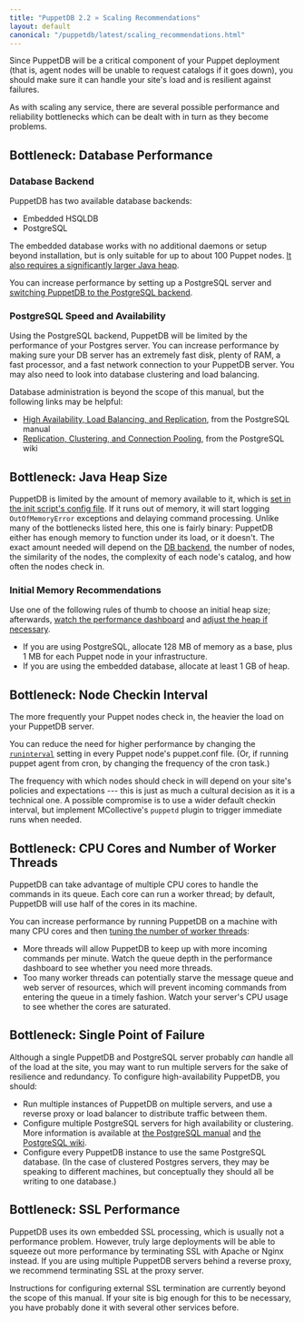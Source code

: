 ```yaml
---
title: "PuppetDB 2.2 » Scaling Recommendations"
layout: default
canonical: "/puppetdb/latest/scaling_recommendations.html"
---
```


[configure_heap]: ./configure.html#configuring-the-java-heap-size
[dashboard]: ./maintain_and_tune.html#monitor-the-performance-dashboard
[heap]: ./maintain_and_tune.html#tune-the-max-heap-size
[threads]: ./maintain_and_tune.html#tune-the-number-of-threads
[postgres]: ./configure.html#using-postgresql
[pg_ha]: http://www.postgresql.org/docs/current/interactive/high-availability.html
[pg_replication]: http://wiki.postgresql.org/wiki/Replication,_Clustering,_and_Connection_Pooling
[ram]: #bottleneck-java-heap-size
[runinterval]: /references/latest/configuration.html#runinterval

Since PuppetDB will be a critical component of your Puppet deployment (that is, agent nodes will be unable to request catalogs if it goes down), you should make sure it can handle your site's load and is resilient against failures.

As with scaling any service, there are several possible performance and reliability bottlenecks which can be dealt with in turn as they become problems.


Bottleneck: Database Performance
-----

### Database Backend

PuppetDB has two available database backends:

* Embedded HSQLDB
* PostgreSQL

The embedded database works with no additional daemons or setup beyond installation, but is only suitable for up to about 100 Puppet nodes. [It also requires a significantly larger Java heap][ram].

You can increase performance by setting up a PostgreSQL server and [switching PuppetDB to the PostgreSQL backend][postgres].

### PostgreSQL Speed and Availability

Using the PostgreSQL backend, PuppetDB will be limited by the performance of your Postgres server. You can increase performance by making sure your DB server has an extremely fast disk, plenty of RAM, a fast processor, and a fast network connection to your PuppetDB server. You may also need to look into database clustering and load balancing.

Database administration is beyond the scope of this manual, but the following links may be helpful:

* [High Availability, Load Balancing, and Replication][pg_ha], from the PostgreSQL manual
* [Replication, Clustering, and Connection Pooling][pg_replication], from the PostgreSQL wiki

Bottleneck: Java Heap Size
-----

PuppetDB is limited by the amount of memory available to it, which is [set in the init script's config file][configure_heap]. If it runs out of memory, it will start logging `OutOfMemoryError` exceptions and delaying command processing. Unlike many of the bottlenecks listed here, this one is fairly binary: PuppetDB either has enough memory to function under its load, or it doesn't. The exact amount needed will depend on the [DB backend](#database-backend), the number of nodes, the similarity of the nodes, the complexity of each node's catalog, and how often the nodes check in.

### Initial Memory Recommendations

Use one of the following rules of thumb to choose an initial heap size; afterwards, [watch the performance dashboard][dashboard] and [adjust the heap if necessary][heap].

* If you are using PostgreSQL, allocate 128 MB of memory as a base, plus 1 MB for each Puppet node in your infrastructure.
* If you are using the embedded database, allocate at least 1 GB of heap.

Bottleneck: Node Checkin Interval
-----

The more frequently your Puppet nodes check in, the heavier the load on your PuppetDB server.

You can reduce the need for higher performance by changing the [`runinterval`][runinterval] setting in every Puppet node's puppet.conf file. (Or, if running puppet agent from cron, by changing the frequency of the cron task.)

The frequency with which nodes should check in will depend on your site's policies and expectations --- this is just as much a cultural decision as it is a technical one. A possible compromise is to use a wider default checkin interval, but implement MCollective's `puppetd` plugin to trigger immediate runs when needed.

Bottleneck: CPU Cores and Number of Worker Threads
-----

PuppetDB can take advantage of multiple CPU cores to handle the commands in its queue. Each core can run a worker thread; by default, PuppetDB will use half of the cores in its machine.

You can increase performance by running PuppetDB on a machine with many CPU cores and then [tuning the number of worker threads][threads]:

* More threads will allow PuppetDB to keep up with more incoming commands per minute. Watch the queue depth in the performance dashboard to see whether you need more threads.
* Too many worker threads can potentially starve the message queue and web server of resources, which will prevent incoming commands from entering the queue in a timely fashion. Watch your server's CPU usage to see whether the cores are saturated.

Bottleneck: Single Point of Failure
-----

Although a single PuppetDB and PostgreSQL server probably _can_ handle all of the load at the site, you may want to run multiple servers for the sake of resilience and redundancy. To configure high-availability PuppetDB, you should:

* Run multiple instances of PuppetDB on multiple servers, and use a reverse proxy or load balancer to distribute traffic between them.
* Configure multiple PostgreSQL servers for high availability or clustering. More information is available at [the PostgreSQL manual][pg_ha] and [the PostgreSQL wiki][pg_replication].
* Configure every PuppetDB instance to use the same PostgreSQL database. (In the case of clustered Postgres servers, they may be speaking to different machines, but conceptually they should all be writing to one database.)


Bottleneck: SSL Performance
-----

PuppetDB uses its own embedded SSL processing, which is usually not a performance problem. However, truly large deployments will be able to squeeze out more performance by terminating SSL with Apache or Nginx instead. If you are using multiple PuppetDB servers behind a reverse proxy, we recommend terminating SSL at the proxy server.

Instructions for configuring external SSL termination are currently beyond the scope of this manual. If your site is big enough for this to be necessary, you have probably done it with several other services before.
